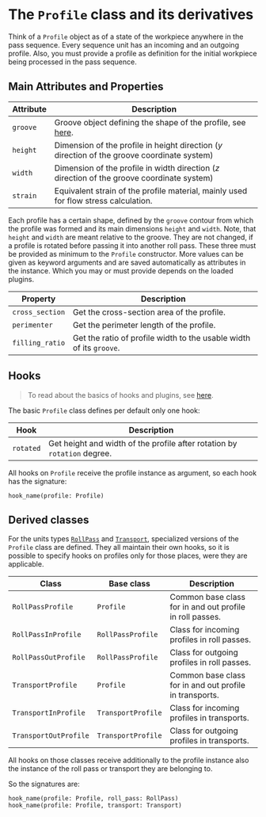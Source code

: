# The `Profile` class and its derivatives

Think of a `Profile` object as of a state of the workpiece anywhere in the pass sequence. Every sequence unit has an
incoming and an outgoing profile. Also, you must provide a profile as definition for the initial workpiece being
processed in the pass sequence.

## Main Attributes and Properties

| Attribute | Description                                                                                    |
|-----------|------------------------------------------------------------------------------------------------|
| `groove`  | Groove object defining the shape of the profile, see [here](grooves/grooves.md).               |
| `height`  | Dimension of the profile in height direction ($`y`$ direction of the groove coordinate system) |
| `width`   | Dimension of the profile in width direction ($`z`$ direction of the groove coordinate system)  |
| `strain`  | Equivalent strain of the profile material, mainly used for flow stress calculation.            |

Each profile has a certain shape, defined by the `groove` contour from which the profile was formed and its main
dimensions `height` and `width`. Note, that `height` and `width` are meant relative to the groove. They are not changed,
if a profile is rotated before passing it into another roll pass. These three must be provided as minimum to
the `Profile` constructor. More values can be given as keyword arguments and are saved automatically as attributes in
the instance. Which you may or must provide depends on the loaded plugins.

| Property        | Description                                                         |
|-----------------|---------------------------------------------------------------------|
| `cross_section` | Get the cross-section area of the profile.                          |
| `perimenter`    | Get the perimeter length of the profile.                            |
| `filling_ratio` | Get the ratio of profile width to the usable width of its `groove`. |

## Hooks

> To read about the basics of hooks and plugins, see [here](plugins.md).

The basic `Profile` class defines per default only one hook:

| Hook              | Description                                                              |
|-------------------|--------------------------------------------------------------------------|
| `rotated`         | Get height and width of the profile after rotation by `rotation` degree. |

All hooks on `Profile` receive the profile instance as argument, so each hook has the
signature:

    hook_name(profile: Profile)

## Derived classes

For the units types [`RollPass`](units/roll_pass.md) and [`Transport`](units/transport.md), specialized versions of
the `Profile` class are defined. They all maintain their own hooks, so it is possible to specify hooks on profiles only
for those places, were they are applicable.

| Class                 | Base class         | Description                                              |
|-----------------------|--------------------|----------------------------------------------------------|
| `RollPassProfile`     | `Profile`          | Common base class for in and out profile in roll passes. |
| `RollPassInProfile`   | `RollPassProfile`  | Class for incoming profiles in roll passes.              |
| `RollPassOutProfile`  | `RollPassProfile`  | Class for outgoing profiles in roll passes.              |
| `TransportProfile`    | `Profile`          | Common base class for in and out profile in transports.  |
| `TransportInProfile`  | `TransportProfile` | Class for incoming profiles in transports.               |
| `TransportOutProfile` | `TransportProfile` | Class for outgoing profiles in transports.               |

All hooks on those classes receive additionally to the profile instance also the instance of the roll pass or transport
they are belonging to.

So the signatures are:

    hook_name(profile: Profile, roll_pass: RollPass)
    hook_name(profile: Profile, transport: Transport)